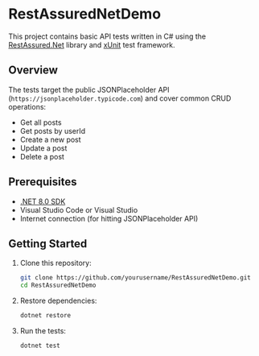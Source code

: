 # RestAssuredNetDemo

This project contains basic API tests written in C# using the [RestAssured.Net](https://github.com/rest-assured-net/RestAssured.Net) library and [xUnit](https://xunit.net/) test framework.

## Overview

The tests target the public JSONPlaceholder API (`https://jsonplaceholder.typicode.com`) and cover common CRUD operations:

- Get all posts
- Get posts by userId
- Create a new post
- Update a post
- Delete a post

## Prerequisites

- [.NET 8.0 SDK](https://dotnet.microsoft.com/en-us/download/dotnet/8.0)
- Visual Studio Code or Visual Studio
- Internet connection (for hitting JSONPlaceholder API)

## Getting Started

1. Clone this repository:

   ```bash
   git clone https://github.com/yourusername/RestAssuredNetDemo.git
   cd RestAssuredNetDemo

2. Restore dependencies:

   ```bash
   dotnet restore

3. Run the tests:

   ```bash
   dotnet test


